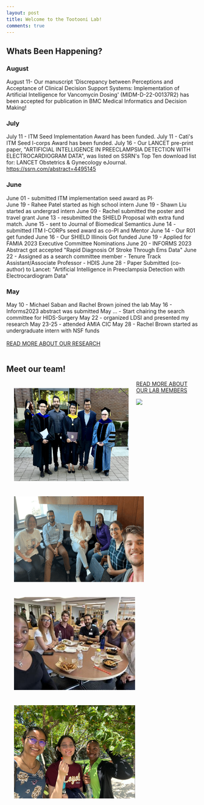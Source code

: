 ```yaml
---
layout: post
title: Welcome to the Tootooni Lab!
comments: true
---
```

## Whats Been Happening?
### August
August 11- Our manuscript 'Discrepancy between Perceptions and Acceptance of Clinical Decision Support Systems: Implementation of Artificial Intelligence for Vancomycin Dosing' (MIDM-D-22-00137R2) has been accepted for publication in BMC Medical Informatics and Decision Making!
### July
July 11 - ITM Seed Implementation Award has been funded.
July 11 - Cati's ITM Seed I-corps Award has been funded.
July 16 - Our LANCET pre-print paper, "ARTIFICIAL INTELLIGENCE IN PREECLAMPSIA DETECTION WITH ELECTROCARDIOGRAM DATA", was listed on SSRN's Top Ten download list for: LANCET Obstetrics & Gynecology eJournal. https://ssrn.com/abstract=4495145
### June
June 01 - submitted ITM implementation seed award as PI·         
June 19 - Rahee Patel started as high school intern
June 19 - Shawn Liu started as undergrad intern
June 09 - Rachel submitted the poster and travel grant
June 13 - resubmitted the SHIELD Proposal with extra fund match.
June 15 - sent to Journal of Biomedical Semantics
June 14 - submitted ITM I-CORPs seed award as co-PI and Mentor
June 14 - Our R01 get funded
June 16 - Our SHIELD Illinois Got funded
June 19 - Applied for FAMIA 2023 Executive Committee Nominations
June 20 - INFORMS 2023 Abstract got accepted "Rapid Diagnosis Of Stroke Through Ems Data"
June 22 - Assigned as a search committee member - Tenure Track Assistant/Associate Professor - HDIS
​June 28 - Paper Submitted (co-author) to Lancet: "Artificial Intelligence in Preeclampsia Detection with Electrocardiogram Data"
### May
May 10 - Michael Saban and Rachel Brown joined the lab
May 16 - Informs2023 abstract was submitted
May … - Start chairing the search committee for HIDS-Surgery
May 22 - organized LDSI and presented my research
May 23-25 - attended AMIA CIC
May 28 - Rachel Brown started as undergraduate intern with NSF funds
<br>
<br>
<a href="{{ site.baseurl }}/research">READ MORE ABOUT OUR RESEARCH</a>
<br>
<br>
## Meet our team!
<img src="https://github.com/TootooniLab/TootooniLab.github.io/blob/master/images/neelam%20grad.png?raw=true" width="301px" height="244px" align="left" style= "padding: 20px;"/>

<img src="https://github.com/TootooniLab/TootooniLab.github.io/blob/master/images/meeting.gif?raw=true" width="341px" height="225px" align="left" style= "padding: 20px;"/>

<img src="https://github.com/TootooniLab/TootooniLab.github.io/blob/master/images/group%20lunch.jpeg?raw=true" width="318px" height="244px" align="left" style= "padding: 20px;"/>

<img src="https://github.com/TootooniLab/TootooniLab.github.io/blob/master/images/mystery%20berry.jpg?raw=true" width="318px" height="245px" align="left" style= "padding: 20px;"/>

<a href="{{ site.baseurl }}/people">READ MORE ABOUT OUR LAB MEMBERS</a>
<br>

<figure>
  <img src="https://raw.githubusercontent.com/TestRun23/TestRun23.github.io/master/images/hsc.jpg"/>
</figure>
<br>
